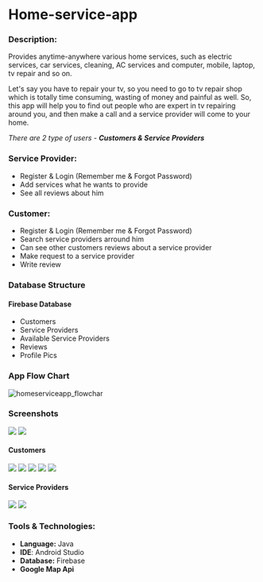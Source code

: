 # Home-service-app

### Description: 
Provides anytime-anywhere various home services, such as electric services, car services, cleaning, AC services and computer, mobile, laptop, tv repair and so on. 

Let's say you have to repair your tv, so you need to go to tv repair shop which is totally time consuming, wasting of money and painful as well. So, this app will help you to find out people who are expert in tv repairing around you, and then make a call and a service provider will come to your home.

*There are 2 type of users - __Customers & Service Providers__*

### Service Provider:

* Register & Login (Remember me & Forgot Password)
* Add services what he wants to provide
* See all reviews about him

### Customer:

* Register & Login (Remember me & Forgot Password)
* Search service providers arround him
* Can see other customers reviews about a service provider 
* Make request to a service provider 
* Write review

### Database Structure

#### Firebase Database
* Customers
* Service Providers
* Available Service Providers
* Reviews
* Profile Pics

### App Flow Chart
![homeserviceapp_flowchar](https://user-images.githubusercontent.com/26554853/100739838-ee25d300-3401-11eb-80b5-6bf783a2e321.png)

### Screenshots

<p float="left">
  <img src="https://user-images.githubusercontent.com/26554853/100781791-b46ebf80-3435-11eb-90f6-1f227f92a26c.png" />
  <img src="https://user-images.githubusercontent.com/26554853/100781798-b59fec80-3435-11eb-8583-0528aad229a6.png" /> 
</p>

#### Customers

<p float="left">
  <img src="https://user-images.githubusercontent.com/26554853/100782481-b1c09a00-3436-11eb-980f-95be1faba6e4.png" />
  <img src="https://user-images.githubusercontent.com/26554853/100782497-b5ecb780-3436-11eb-9853-f28002978206.png" /> 
  <img src="https://user-images.githubusercontent.com/26554853/100782504-b9803e80-3436-11eb-96a5-f196ef774589.png" />
  <img src="https://user-images.githubusercontent.com/26554853/100782525-bdac5c00-3436-11eb-8b94-56ab3763f388.png" />
  <img src="https://user-images.githubusercontent.com/26554853/100782534-c0a74c80-3436-11eb-927f-5acbd31a8937.png" />
</p>

#### Service Providers

<p float="left">
  <img src="https://user-images.githubusercontent.com/26554853/100782552-c735c400-3436-11eb-8a45-16ce7959113d.png" />
  <img src="https://user-images.githubusercontent.com/26554853/100782564-ce5cd200-3436-11eb-8afa-23e188f25062.png" /> 
</p>

### Tools & Technologies:

- __Language:__ Java
- __IDE__: Android Studio
- __Database:__ Firebase
- __Google Map Api__
